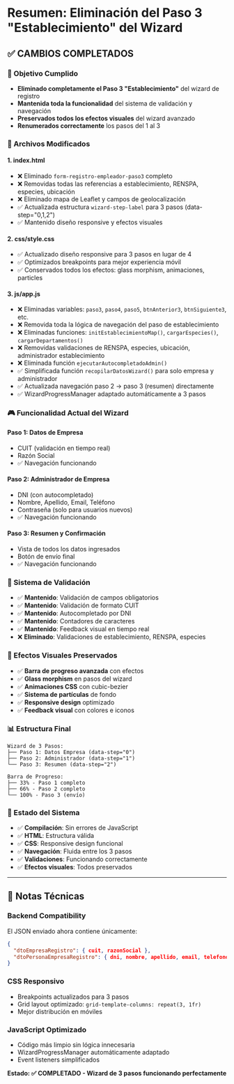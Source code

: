 # Resumen: Eliminación del Paso 3 "Establecimiento" del Wizard

## ✅ CAMBIOS COMPLETADOS

### 🎯 Objetivo Cumplido
- **Eliminado completamente el Paso 3 "Establecimiento"** del wizard de registro
- **Mantenida toda la funcionalidad** del sistema de validación y navegación
- **Preservados todos los efectos visuales** del wizard avanzado
- **Renumerados correctamente** los pasos del 1 al 3

### 📁 Archivos Modificados

#### 1. **index.html**
- ❌ Eliminado `form-registro-empleador-paso3` completo
- ❌ Removidas todas las referencias a establecimiento, RENSPA, especies, ubicación
- ❌ Eliminado mapa de Leaflet y campos de geolocalización
- ✅ Actualizada estructura `wizard-step-label` para 3 pasos (data-step="0,1,2")
- ✅ Mantenido diseño responsive y efectos visuales

#### 2. **css/style.css**
- ✅ Actualizado diseño responsive para 3 pasos en lugar de 4
- ✅ Optimizados breakpoints para mejor experiencia móvil
- ✅ Conservados todos los efectos: glass morphism, animaciones, particles

#### 3. **js/app.js**
- ❌ Eliminadas variables: `paso3`, `paso4`, `paso5`, `btnAnterior3`, `btnSiguiente3`, etc.
- ❌ Removida toda la lógica de navegación del paso de establecimiento
- ❌ Eliminadas funciones: `initEstablecimientoMap()`, `cargarEspecies()`, `cargarDepartamentos()`
- ❌ Removidas validaciones de RENSPA, especies, ubicación, administrador establecimiento
- ❌ Eliminada función `ejecutarAutocompletadoAdmin()`
- ✅ Simplificada función `recopilarDatosWizard()` para solo empresa y administrador
- ✅ Actualizada navegación paso 2 → paso 3 (resumen) directamente
- ✅ WizardProgressManager adaptado automáticamente a 3 pasos

### 🎮 Funcionalidad Actual del Wizard

#### **Paso 1: Datos de Empresa** 
- CUIT (validación en tiempo real)
- Razón Social
- ✅ Navegación funcionando

#### **Paso 2: Administrador de Empresa**
- DNI (con autocompletado)
- Nombre, Apellido, Email, Teléfono
- Contraseña (solo para usuarios nuevos)
- ✅ Navegación funcionando

#### **Paso 3: Resumen y Confirmación**
- Vista de todos los datos ingresados
- Botón de envío final
- ✅ Navegación funcionando

### 🔧 Sistema de Validación
- ✅ **Mantenido**: Validación de campos obligatorios
- ✅ **Mantenido**: Validación de formato CUIT
- ✅ **Mantenido**: Autocompletado por DNI
- ✅ **Mantenido**: Contadores de caracteres
- ✅ **Mantenido**: Feedback visual en tiempo real
- ❌ **Eliminado**: Validaciones de establecimiento, RENSPA, especies

### 🎨 Efectos Visuales Preservados
- ✅ **Barra de progreso avanzada** con efectos
- ✅ **Glass morphism** en pasos del wizard
- ✅ **Animaciones CSS** con cubic-bezier
- ✅ **Sistema de partículas** de fondo
- ✅ **Responsive design** optimizado
- ✅ **Feedback visual** con colores e iconos

### 📊 Estructura Final
```
Wizard de 3 Pasos:
├── Paso 1: Datos Empresa (data-step="0")
├── Paso 2: Administrador (data-step="1") 
└── Paso 3: Resumen (data-step="2")

Barra de Progreso:
├── 33% - Paso 1 completo
├── 66% - Paso 2 completo
└── 100% - Paso 3 (envío)
```

### 🚀 Estado del Sistema
- ✅ **Compilación**: Sin errores de JavaScript
- ✅ **HTML**: Estructura válida
- ✅ **CSS**: Responsive design funcional
- ✅ **Navegación**: Fluida entre los 3 pasos
- ✅ **Validaciones**: Funcionando correctamente
- ✅ **Efectos visuales**: Todos preservados

---

## 📝 Notas Técnicas

### Backend Compatibility
El JSON enviado ahora contiene únicamente:
```json
{
  "dtoEmpresaRegistro": { cuit, razonSocial },
  "dtoPersonaEmpresaRegistro": { dni, nombre, apellido, email, telefono, contrasenia }
}
```

### CSS Responsivo
- Breakpoints actualizados para 3 pasos
- Grid layout optimizado: `grid-template-columns: repeat(3, 1fr)`
- Mejor distribución en móviles

### JavaScript Optimizado
- Código más limpio sin lógica innecesaria
- WizardProgressManager automáticamente adaptado
- Event listeners simplificados

**Estado: ✅ COMPLETADO - Wizard de 3 pasos funcionando perfectamente**